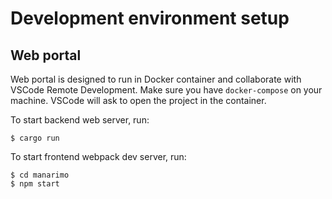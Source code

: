 # Development environment setup

## Web portal
Web portal is designed to run in Docker container and collaborate with VSCode Remote Development.
Make sure you have `docker-compose` on your machine. VSCode will ask to open the project in the container.

To start backend web server, run:
```
$ cargo run
```

To start frontend webpack dev server, run:
```
$ cd manarimo
$ npm start
```